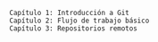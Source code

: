     Capítulo 1: Introducción a Git
    Capítulo 2: Flujo de trabajo básico
    Capítulo 3: Repositorios remotos